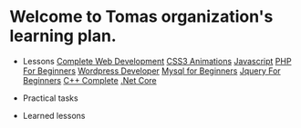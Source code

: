 # Welcome to Tomas organization's learning plan.

* Lessons
[Complete Web Development](https://www.udemy.com/course/the-complete-web-development-bootcamp)
[CSS3 Animations](https://www.udemy.com/course/css3-animations-transforms-and-transitions-ultimate-guide)
[Javascript](https://www.udemy.com/course/the-complete-javascript-course)
[PHP For Beginners](https://www.udemy.com/course/php-for-complete-beginners-includes-msql-object-oriented)
[Wordpress Developer](https://www.udemy.com/course/become-a-wordpress-developer-php-javascript)
[Mysql for Beginners](https://www.udemy.com/course/mysql-dba-for-beginners)
[Jquery For Beginners](https://www.udemy.com/course/jquery-tutorial)
[C++ Complete](https://www.udemy.com/course/complete-csharp-masterclass)
[.Net Core](https://www.udemy.com/course/net-core-31-web-api-entity-framework-core-jumpstart)

* Practical tasks

* Learned lessons
